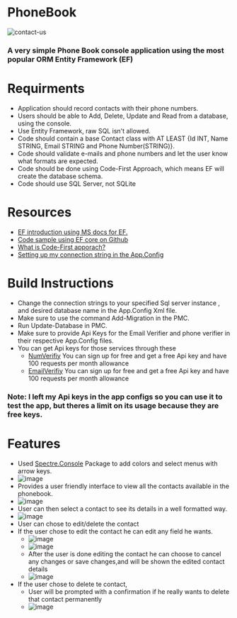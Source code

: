 # PhoneBook
 ![contact-us](https://github.com/user-attachments/assets/adc5ea58-09c7-4eb5-a74c-077842bd57a5)
### A very simple Phone Book console application using the most popular ORM Entity Framework (EF)

# Requirments
- Application should record contacts with their phone numbers.
- Users should be able to Add, Delete, Update and Read from a database, using the console.
- Use Entity Framework, raw SQL isn't allowed.
- Code should contain a base Contact class with AT LEAST {Id INT, Name STRING, Email STRING and Phone Number(STRING)}.
- Code should validate e-mails and phone numbers and let the user know what formats are expected.
- Code should be done using Code-First Approach, which means EF will create the database schema.
- Code should use SQL Server, not SQLite
  
# Resources
- [EF introduction using MS docs for EF.](https://learn.microsoft.com/en-us/ef/core/get-started/overview/first-app?tabs=netcore-cli)
- [Code sample using EF core on Github](https://github.com/entityframeworktutorial/EF6-Code-First-Demo)
- [What is Code-First apporach?](https://www.entityframeworktutorial.net/code-first/what-is-code-first.aspx)
- [Setting up my connection string in the App.Config](https://learn.microsoft.com/en-us/ef/core/miscellaneous/connection-strings?tabs=vs)
  
# Build Instructions
- Change the connection strings to your specified Sql server instance , and desired database name in the App.Config Xml file.
- Make sure to use the command Add-Migration <YOUR MIGRATION NAME> in the PMC.
- Run Update-Database in PMC.
- Make sure to provide Api Keys for the Email Verifier and phone verifier in their respective App.Config files.
- You can get Api keys for those services through these
   - [NumVerifiy](https://numverify.com/) You can sign up for free and get a free Api key and have 100 requests per month allowance
   - [EmailVerifiy](https://mailboxlayer.com/) You can sign up for free and get a free Api key and have 100 requests per month allowance
 ### Note: I left my Api keys in the app configs so you can use it to test the app, but theres a limit on its usage because they are free keys.

# Features
- Used [Spectre.Console](https://spectreconsole.net/) Package to add colors and select menus with arrow keys.
- ![image](https://github.com/user-attachments/assets/2f976e3e-fd61-4463-97a6-a3b809752142)
- Provides a user friendly interface to view all the contacts available in the phonebook.
- ![image](https://github.com/user-attachments/assets/215af96d-5061-47ea-9d5c-ed9f7dda6e9e)
- User can then select a contact to see its details in a well formatted way.
- ![image](https://github.com/user-attachments/assets/65c12480-166d-405e-b3f3-3d142da2acc3)
- User can chose to edit/delete the contact
- If the user chose to edit the contact he can edit any field he wants.
  - ![image](https://github.com/user-attachments/assets/304353dd-c8ab-4562-8695-f44d004a1c03)
  - ![image](https://github.com/user-attachments/assets/8d7a9205-ba40-4f5c-947c-ffab9b4d69dd)
  - After the user is done editing the contact he can choose to cancel any changes or save changes,and will be shown the edited contact details
  - ![image](https://github.com/user-attachments/assets/c45f0e7f-2fdf-4e13-be81-2096bbe15ce5)
- If the user chose to delete te contact, 
   - User will be prompted with a confirmation if he really wants to delete that contact permanently
   - ![image](https://github.com/user-attachments/assets/b53dc505-62c1-4264-a41c-71609f2ca35f)




  


